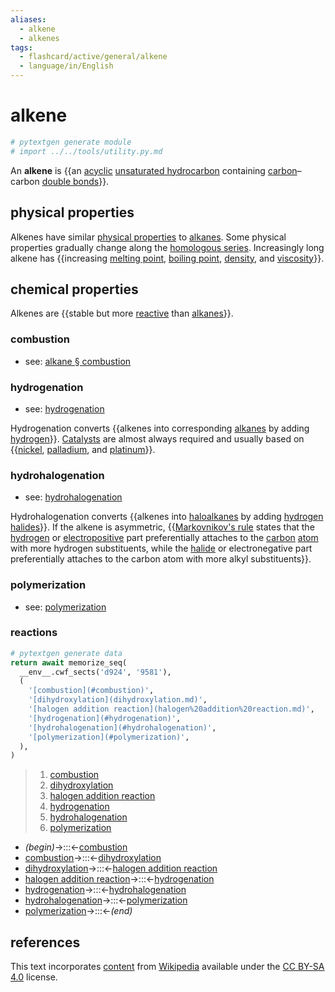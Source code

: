 ```yaml
---
aliases:
  - alkene
  - alkenes
tags:
  - flashcard/active/general/alkene
  - language/in/English
---
```


# alkene

```Python
# pytextgen generate module
# import ../../tools/utility.py.md
```

An __alkene__ is {{an [acyclic](open-chain%20compound.md) [unsaturated hydrocarbon](unsaturated%20hydrocarbon.md) containing [carbon](carbon.md)–carbon [double bonds](double%20bond.md)}}. <!--SR:!2025-06-08,587,310-->

## physical properties

Alkenes have similar [physical properties](physical%20property.md) to [alkanes](alkane.md). Some physical properties gradually change along the [homologous series](homologous%20series.md). Increasingly long alkene has {{increasing [melting point](melting%20point.md), [boiling point](boiling%20point.md), [density](density.md), and [viscosity](viscosity.md)}}. <!--SR:!2026-06-20,709,250-->

## chemical properties

Alkenes are {{stable but more [reactive](reactivity%20(chemistry).md) than [alkanes](alkane.md)}}. <!--SR:!2026-12-13,983,290-->

### combustion

- see: [alkane § combustion](alkane.md#combustion)

### hydrogenation

- see: [hydrogenation](hydrogenation.md)

Hydrogenation converts {{alkenes into corresponding [alkanes](alkane.md) by adding [hydrogen](hydrogen.md)}}. [Catalysts](catalysis.md) are almost always required and usually based on {{[nickel](nickel.md), [palladium](palladium.md), and [platinum](platinum.md)}}. <!--SR:!2024-12-03,453,311!2024-11-13,158,171-->

### hydrohalogenation

- see: [hydrohalogenation](hyydrohalogenation.md)

Hydrohalogenation converts {{alkenes into [haloalkanes](haloalkane.md) by adding [hydrogen halides](hydrogen%20halide.md)}}. If the alkene is asymmetric, {{[Markovnikov's rule](Markovnikov's%20rule.md) states that the [hydrogen](hydrogen.md) or [electropositive](electronegativity.md) part preferentially attaches to the [carbon](carbon.md) [atom](atom.md) with more hydrogen substituents, while the [halide](halide.md) or electronegative part preferentially attaches to the carbon atom with more alkyl substituents}}. <!--SR:!2026-08-13,879,331!2025-03-16,418,251-->

### polymerization

- see: [polymerization](polymerization.md)

### reactions

```Python
# pytextgen generate data
return await memorize_seq(
  __env__.cwf_sects('d924', '9581'),
  (
    '[combustion](#combustion)',
    '[dihydroxylation](dihydroxylation.md)',
    '[halogen addition reaction](halogen%20addition%20reaction.md)',
    '[hydrogenation](#hydrogenation)',
    '[hydrohalogenation](#hydrohalogenation)',
    '[polymerization](#polymerization)',
  ),
)
```

<!--pytextgen generate section="d924"--><!-- The following content is generated at 2024-03-07T10:22:08.855746+08:00. Any edits will be overridden! -->

> 1. [combustion](#combustion)
> 2. [dihydroxylation](dihydroxylation.md)
> 3. [halogen addition reaction](halogen%20addition%20reaction.md)
> 4. [hydrogenation](#hydrogenation)
> 5. [hydrohalogenation](#hydrohalogenation)
> 6. [polymerization](#polymerization)

<!--/pytextgen-->

<!--pytextgen generate section="9581"--><!-- The following content is generated at 2024-01-04T20:17:51.170254+08:00. Any edits will be overridden! -->

- _(begin)_→:::←[combustion](#combustion) <!--SR:!2026-03-24,784,330!2026-09-12,906,330-->
- [combustion](#combustion)→:::←[dihydroxylation](dihydroxylation.md) <!--SR:!2025-07-07,383,310!2026-02-24,576,290-->
- [dihydroxylation](dihydroxylation.md)→:::←[halogen addition reaction](halogen%20addition%20reaction.md) <!--SR:!2024-10-29,123,230!2026-06-01,727,290-->
- [halogen addition reaction](halogen%20addition%20reaction.md)→:::←[hydrogenation](#hydrogenation) <!--SR:!2026-04-12,848,330!2026-01-14,639,270-->
- [hydrogenation](#hydrogenation)→:::←[hydrohalogenation](#hydrohalogenation) <!--SR:!2029-07-04,1803,371!2026-08-18,883,331-->
- [hydrohalogenation](#hydrohalogenation)→:::←[polymerization](#polymerization) <!--SR:!2025-05-16,473,271!2024-12-22,449,311-->
- [polymerization](#polymerization)→:::←_(end)_ <!--SR:!2029-06-29,1798,371!2025-01-16,182,331-->

<!--/pytextgen-->

## references

This text incorporates [content](https://en.wikipedia.org/wiki/alkene) from [Wikipedia](Wikipedia.md) available under the [CC BY-SA 4.0](https://creativecommons.org/licenses/by-sa/4.0/) license.
